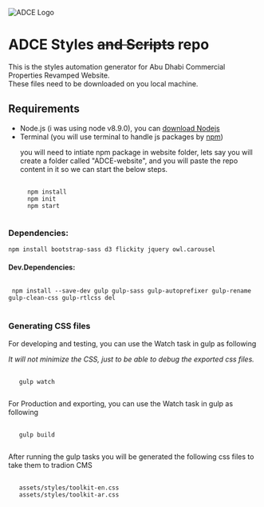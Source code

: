 ![ADCE Logo](https://adce.ae/en/Images/logo_tcm34-98878.jpg "ADCE Logo")

# ADCE Styles ~~and Scripts~~ repo
<p>This is the styles automation generator for Abu Dhabi Commercial Properties Revamped Website.<br/>
These files need to be downloaded on you local machine.</p>


## Requirements
<ul>
 <li>Node.js (i was using node v8.9.0), you can <a href="https://nodejs.org/en/download/">download Nodejs</a></li>
 <li>Terminal (you will use terminal to handle js packages by <a href="https://npmjs.com/">npm</a>)
  <p> you will need to intiate npm package in website folder, lets say you will create a folder called "ADCE-website", and you will paste the repo content in it so we can start the below steps.</p>
<pre>
 <code>
  npm install
  npm init
  npm start
 </code>
</pre>
 </li>
 </ul>

### Dependencies:
<pre><code>npm install bootstrap-sass d3 flickity jquery owl.carousel</code></pre>

#### Dev.Dependencies:
<pre>
<code>
 npm install --save-dev gulp gulp-sass gulp-autoprefixer gulp-rename gulp-clean-css gulp-rtlcss del
</code>
</pre>



### Generating CSS files
<p>For developing and testing, you can use the Watch task in gulp as following</p>
<p><em>It will not minimize the CSS, just to be able to debug the exported css files.</em></p>
<pre>
  <code>
   gulp watch
  </code>
</pre>
<p>For Production and exporting, you can use the Watch task in gulp as following</p>
<pre>
  <code>
   gulp build
  </code>
</pre>

After running the gulp tasks you will be generated the following css files to take them to tradion CMS
 <pre>
  <code>
   assets/styles/toolkit-en.css
   assets/styles/toolkit-ar.css
  </code>
</pre>

